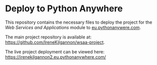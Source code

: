 # Deploy to Python Anywhere

This repository contains the necessary files to deploy the project for the _Web Services and Applications_ module to [eu.pythonanywere.com](eu.pythonanywhere.com).

The main project repository is available at: https://github.com/IreneKilgannon/wsaa-project.

The live project deployment can be viewed here: https://irenekilgannon2.eu.pythonanywhere.com/
